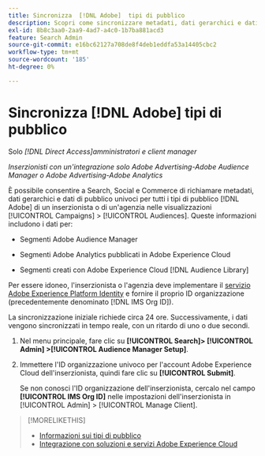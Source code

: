 ```yaml
---
title: Sincronizza  [!DNL Adobe]  tipi di pubblico
description: Scopri come sincronizzare metadati, dati gerarchici e dati di pubblico univoci per i tuoi [!DNL Adobe] tipi di pubblico.
exl-id: 8b8c3aa0-2aa9-4ad7-a4c0-1b7ba881acd3
feature: Search Admin
source-git-commit: e16bc62127a708de8f4deb1eddfa53a14405cbc2
workflow-type: tm+mt
source-wordcount: '185'
ht-degree: 0%

---
```


# Sincronizza [!DNL Adobe] tipi di pubblico

Solo *[!DNL Direct Access]amministratori e client manager*

*Inserzionisti con un&#39;integrazione solo Adobe Advertising-Adobe Audience Manager o Adobe Advertising-Adobe Analytics*

È possibile consentire a Search, Social e Commerce di richiamare metadati, dati gerarchici e dati di pubblico univoci per tutti i tipi di pubblico [!DNL Adobe] di un inserzionista o di un&#39;agenzia nelle visualizzazioni [!UICONTROL Campaigns] > [!UICONTROL Audiences]. Queste informazioni includono i dati per:

* Segmenti Adobe Audience Manager

* Segmenti Adobe Analytics pubblicati in Adobe Experience Cloud

* Segmenti creati con Adobe Experience Cloud [!DNL Audience Library]

Per essere idoneo, l&#39;inserzionista o l&#39;agenzia deve implementare il [servizio Adobe Experience Platform Identity](https://experienceleague.adobe.com/docs/id-service/using/home.html) e fornire il proprio ID organizzazione (precedentemente denominato [!DNL IMS Org ID]).

La sincronizzazione iniziale richiede circa 24 ore. Successivamente, i dati vengono sincronizzati in tempo reale, con un ritardo di uno o due secondi.

1. Nel menu principale, fare clic su **[!UICONTROL Search]> [!UICONTROL Admin] >[!UICONTROL Audience Manager Setup]**.

1. Immettere l&#39;ID organizzazione univoco per l&#39;account Adobe Experience Cloud dell&#39;inserzionista, quindi fare clic su **[!UICONTROL Submit]**.

   Se non conosci l&#39;ID organizzazione dell&#39;inserzionista, cercalo nel campo **[!UICONTROL IMS Org ID]** nelle impostazioni dell&#39;inserzionista in [!UICONTROL Admin] > [!UICONTROL Manage Client].

>[!MORELIKETHIS]
>
>* [Informazioni sui tipi di pubblico](/help/search-social-commerce/campaign-management/campaigns/audience-about.md)
>* [Integrazione con soluzioni e servizi Adobe Experience Cloud](/help/search-social-commerce/introduction/integrations.md)
